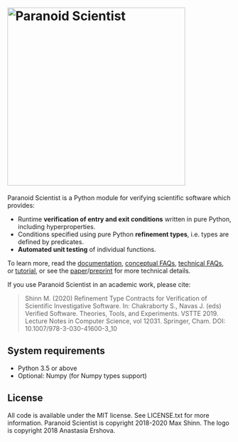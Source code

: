 # <img alt="Paranoid Scientist" src="https://raw.githubusercontent.com/mwshinn/paranoidscientist/master/doc/images/paranoid_scientist_mini_small.png" width="400">

Paranoid Scientist is a Python module for verifying scientific
software which provides:

- Runtime **verification of entry and exit conditions** written in
  pure Python, including hyperproperties.
- Conditions specified using pure Python **refinement types**,
  i.e. types are defined by predicates.
- **Automated unit testing** of individual functions.

To learn more, read the [documentation](https://paranoid-scientist.readthedocs.io/en/latest/), [conceptual FAQs](https://paranoid-scientist.readthedocs.io/en/latest/conceptfaq.html), [technical FAQs](https://paranoid-scientist.readthedocs.io/en/latest/techfaq.html), or [tutorial](https://paranoid-scientist.readthedocs.io/en/latest/tutorial.html), or see the [paper](https://link.springer.com/chapter/10.1007%2F978-3-030-41600-3_10)/[preprint](https://arxiv.org/abs/1909.00427) for more technical details.

If you use Paranoid Scientist in an academic work, please cite:

> Shinn M. (2020) Refinement Type Contracts for Verification of Scientific Investigative Software. In: Chakraborty S., Navas J. (eds) Verified Software. Theories, Tools, and Experiments. VSTTE 2019. Lecture Notes in Computer Science, vol 12031. Springer, Cham. DOI: 10.1007/978-3-030-41600-3_10

## System requirements

- Python 3.5 or above
- Optional: Numpy (for Numpy types support)


## License

All code is available under the MIT license.  See LICENSE.txt for more
information.  Paranoid Scientist is copyright 2018-2020 Max Shinn.
The logo is copyright 2018 Anastasia Ershova.

